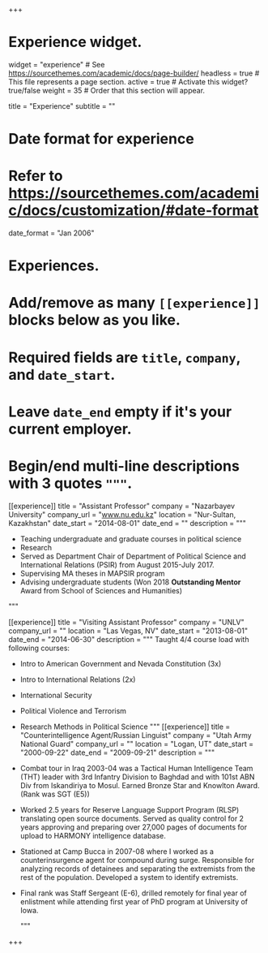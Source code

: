 +++
# Experience widget.
widget = "experience"  # See https://sourcethemes.com/academic/docs/page-builder/
headless = true  # This file represents a page section.
active = true  # Activate this widget? true/false
weight = 35  # Order that this section will appear.

title = "Experience"
subtitle = ""

# Date format for experience
#   Refer to https://sourcethemes.com/academic/docs/customization/#date-format
date_format = "Jan 2006"

# Experiences.
#   Add/remove as many `[[experience]]` blocks below as you like.
#   Required fields are `title`, `company`, and `date_start`.
#   Leave `date_end` empty if it's your current employer.
#   Begin/end multi-line descriptions with 3 quotes `"""`.
[[experience]]
  title = "Assistant Professor"
  company = "Nazarbayev University"
  company_url = "www.nu.edu.kz"
  location = "Nur-Sultan, Kazakhstan"
  date_start = "2014-08-01"
  date_end = ""
  description = """
  
  * Teaching undergraduate and graduate courses in political science
  * Research
  * Served as Department Chair of Department of Political Science and International Relations (PSIR) from August 2015-July 2017.
  * Supervising MA theses in MAPSIR program
  * Advising undergraduate students (Won 2018 **Outstanding Mentor** Award from School of Sciences and Humanities)
  
  """

[[experience]]
  title = "Visiting Assistant Professor"
  company = "UNLV"
  company_url = ""
  location = "Las Vegas, NV"
  date_start = "2013-08-01"
  date_end = "2014-06-30"
  description = """
  Taught 4/4 course load with following courses:
  * Intro to American Government and Nevada Constitution (3x)
  * Intro to International Relations (2x)
  * International Security 
  * Political Violence and Terrorism
  * Research Methods in Political Science
  """
[[experience]]
  title = "Counterintelligence Agent/Russian Linguist"
  company = "Utah Army National Guard"
  company_url = ""
  location = "Logan, UT"
  date_start = "2000-09-22"
  date_end = "2009-09-21"
  description = """
  
* Combat tour in Iraq  2003-04 was a Tactical Human Intelligence Team (THT) leader with 3rd Infantry Division to Baghdad and with 101st ABN Div from Iskandiriya to Mosul. Earned Bronze Star and Knowlton Award. (Rank was SGT (E5))

* Worked 2.5 years for Reserve Language Support Program (RLSP) translating open source documents. Served as quality control for 2 years approving and preparing over 27,000 pages of documents for upload to HARMONY intelligence database.

* Stationed at Camp Bucca in 2007-08 where I worked as a counterinsurgence agent for compound during surge. Responsible for analyzing records of detainees and separating the extremists from the rest of the population. Developed a system to identify extremists.

* Final rank was Staff Sergeant (E-6), drilled remotely for final year of enlistment while attending first year of PhD program at University of Iowa.
  
  """


+++
